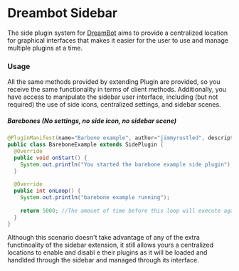 # Dreambot Sidebar
The side plugin system for [DreamBot](http://dreambot.org) aims to provide a centralized location for graphical interfaces that makes it easier for the user to use and manage multiple plugins at a time.

### Usage
All the same methods provided by extending Plugin are provided, so you receive the same functionality in terms of client methods. Additionally, you have access to manipulate the sidebar user interface, including (but not required) the use of side icons, centralized settings, and sidebar scenes.

##### Barebones (No settings, no side icon, no sidebar scene)
```java
@PluginManifest(name="Barbone example", author="jimmyrustled", description="Doesn't do anything", version=0.1)
public class BareboneExample extends SidePlugin {
  @Override
  public void onStart() {
    System.out.println("You started the barebone example side plugin");
  }
  
  @Override
  public int onLoop() {
    System.out.println("barebone example running");
  
    return 5000; //The amount of time before this loop will execute again (in ms)
  }
}
```
Although this scenario doesn't take advantage of any of the extra functinoality of the sidebar extension, it still allows yours a centralized locations to enable and disabl
e their plugins as it will be loaded and handlded through the sidebar and managed through its interface.
